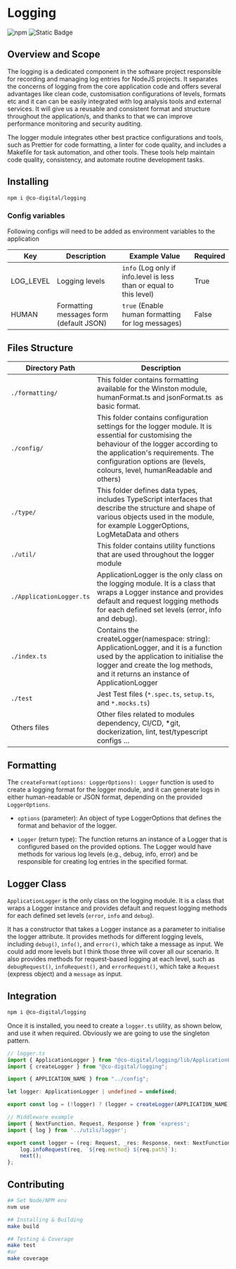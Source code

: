 # Logging

![npm](https://img.shields.io/npm/v/%40co-digital%2Flogging)
![Static Badge](https://img.shields.io/badge/test_coverage-%E2%89%A595%25-green)

## Overview and Scope

The logging is a dedicated component in the software project responsible for recording and managing log entries for NodeJS projects. It separates the concerns of logging from the core application code and offers several advantages like clean code, customisation configurations of levels, formats etc and it can can be easily integrated with log analysis tools and external services. It will give us a reusable and consistent format and structure throughout the application/s, and thanks to that we can improve performance monitoring and security auditing.

The logger module integrates other best practice configurations and tools, such as Prettier for code formatting, a linter for code quality, and includes a Makefile for task automation, and other tools. These tools help maintain code quality, consistency, and automate routine development tasks.

## Installing

```sh
npm i @co-digital/logging
```

### Config variables

Following configs will need to be added as environment variables to the application

Key             |  Description               | Example Value            |  Required |
----------------|--------------------------- |------------------------- |---------- |
LOG_LEVEL       | Logging levels        | `info` (Log only if info.level is less than or equal to this level)        | True |
HUMAN           | Formatting messages form (default JSON) | `true` (Enable human formatting for log messages)        | False |

## Files Structure

Directory Path | Description
--- | ---
`./formatting/` | This folder contains formatting available for the Winston module, humanFormat.ts and jsonFormat.ts  as basic format.
`./config/` | This folder contains configuration settings for the logger module. It is essential for customising the behaviour of the logger according to the application's requirements. The configuration options are (levels, colours, level, humanReadable and others)
`./type/` | This folder defines data types, includes TypeScript interfaces that describe the structure and shape of various objects used in the module, for example LoggerOptions, LogMetaData and others
`./util/` | This folder contains utility functions that are used throughout the logger module
`./ApplicationLogger.ts` | ApplicationLogger is the only class on the logging module. It is a class that wraps a Logger instance and provides default  and request logging methods for each defined set levels (error, info and debug).
`./index.ts` | Contains the createLogger(namespace: string): ApplicationLogger, and it is a function used by the application to initialise the logger and create the log methods, and it returns an instance of ApplicationLogger
`./test` | Jest Test files (`*.spec.ts`, `setup.ts`, and `*.mocks.ts`)
Others files | Other files related to modules dependency, CI/CD, *git, dockerization, lint, test/typescript configs …

## Formatting

The `createFormat(options: LoggerOptions): Logger` function is used to create a logging format for the logger module, and it can generate logs in either human-readable or JSON format, depending on the provided `LoggerOptions`.

- `options` (parameter): An object of type LoggerOptions that defines the format and behavior of the logger.

- `Logger` (return type): The function returns an instance of a Logger that is configured based on the provided options. The Logger would have methods for various log levels (e.g., debug, info, error) and be responsible for creating log entries in the specified format.

## Logger Class

`ApplicationLogger` is the only class on the logging module. It is a class that wraps a Logger instance and provides default and request logging methods for each defined set levels (`error`, `info` and `debug`).

It has a constructor that takes a Logger instance as a parameter to initialise the logger attribute.
It provides methods for different logging levels, including `debug()`, `info()`, and `error()`, which take a message as input.
We could add more levels but I think those three will cover all our scenario.
It also provides methods for request-based logging at each level, such as `debugRequest()`, `infoRequest()`, and `errorRequest()`, which take a `Request` (express object) and a `message` as input.

## Integration

```sh
npm i @co-digital/logging
```

Once it is installed, you need to create a `logger.ts` utility, as shown below, and use it when required. Obviously we are going to use the singleton pattern.

```typescript
// logger.ts
import { ApplicationLogger } from "@co-digital/logging/lib/ApplicationLogger";
import { createLogger } from "@co-digital/logging";

import { APPLICATION_NAME } from "../config";

let logger: ApplicationLogger | undefined = undefined;

export const log = (!logger) ? (logger = createLogger(APPLICATION_NAME)) : logger;

// Middleware example
import { NextFunction, Request, Response } from 'express';
import { log } from '../utils/logger';

export const logger = (req: Request, _res: Response, next: NextFunction) => {
    log.infoRequest(req, `${req.method} ${req.path}`);
    next();
};
```

## Contributing

```sh
## Set Node/NPM env
nvm use

## Installing & Building
make build

## Testing & Coverage
make test
#or
make coverage
```
